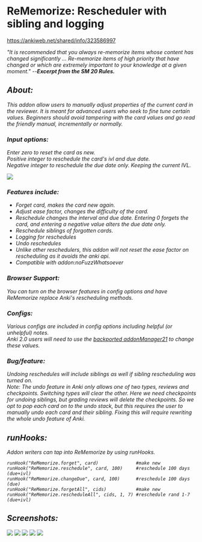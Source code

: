 # ReMemorize: Rescheduler with sibling and logging

https://ankiweb.net/shared/info/323586997  

<i>"It is recommended that you always re-memorize items whose content has changed significantly ... Re-memorize items of high priority that have changed or which are extremely important to your knowledge at a given moment."<i> --<b>Excerpt from the SM 20 Rules.</b>

## About:
This addon allow users to manually adjust properties of the current card in the reviewer. It is meant for advanced users who seek to fine tune certain values. Beginners should avoid tampering with the card values and go read the friendly manual, incrementally or normally.

### Input options:
Enter zero to reset the card as new.  
Positive integer to reschedule the card's ivl and due date.  
Negative integer to reschedule the due date only. Keeping the current IVL.  

<img src="https://raw.githubusercontent.com/lovac42/ReMemorize/master/screenshots/gettext.png" />  

### Features include:
- Forget card, makes the card new again.
- Adjust ease factor, changes the difficulty of the card.
- Reschedule changes the interval and due date. Entering 0 forgets the card, and entering a negative value alters the due date only.
- Reschedule siblings of forgotten cards.
- Logging for reschedules
- Undo reschedules
- Unlike other reschedulers, this addon will not reset the ease factor on rescheduling as it avoids the anki api.
- Compatible with addon:noFuzzWhatsoever

### Browser Support:
You can turn on the browser features in config options and have ReMemorize replace Anki's rescheduling methods.

### Configs:
Various configs are included in config options including helpful (or unhelpful) notes.  
Anki 2.0 users will need to use the <a href="https://ankiweb.net/shared/info/2058082580">backported addonManager21</a> to change these values.  


### Bug/feature:
Undoing reschedules will include siblings as well if sibling rescheduling was turned on.  
Note: The undo feature in Anki only allows one of two types, reviews and checkpoints. Switching types will clear the other. Here we need checkpoints for undoing siblings, but grading reviews will delete the checkpoints. So we opt to pop each card on to the undo stack, but this requires the user to manually undo each card and their sibling. Fixing this will require rewriting the whole undo feature of Anki.


## runHooks:
Addon writers can tap into ReMemorize by using runHooks.  
```
runHook("ReMemorize.forget", card)              #make new
runHook("ReMemorize.reschedule", card, 100)     #reschedule 100 days (due+ivl)
runHook("ReMemorize.changeDue", card, 100)      #reschedule 100 days (due)
runHook("ReMemorize.forgetAll", cids)           #make new
runHook("ReMemorize.rescheduleAll", cids, 1, 7) #reschedule rand 1-7 (due+ivl)
```

## Screenshots:
<img src="https://raw.githubusercontent.com/lovac42/ReMemorize/master/screenshots/studymenu.png" />  
<img src="https://raw.githubusercontent.com/lovac42/ReMemorize/master/screenshots/gettext.png" />  
<img src="https://raw.githubusercontent.com/lovac42/ReMemorize/master/screenshots/reschedule.png" />  
<img src="https://raw.githubusercontent.com/lovac42/ReMemorize/master/screenshots/reposition.png" />  
<img src="https://raw.githubusercontent.com/lovac42/ReMemorize/master/screenshots/stats.png" />  

